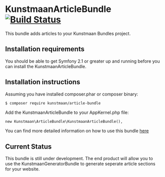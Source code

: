 # KunstmaanArticleBundle [![Build Status](https://travis-ci.org/Kunstmaan/KunstmaanArticleBundle.png?branch=master)](http://travis-ci.org/Kunstmaan/KunstmaanArticleBundle)

This bundle adds articles to your Kunstmaan Bundles project.

Installation requirements
-------------------------
You should be able to get Symfony 2.1 or greater up and running before you can install the KunstmaanArticleBundle.

Installation instructions
-------------------------
Assuming you have installed composer.phar or composer binary:

``` bash
$ composer require kunstmaan/article-bundle
```

Add the KunstmaanArticleBundle to your AppKernel.php file:

```
new Kunstmaan\ArticleBundle\KunstmaanArticleBundle(),
```

You can find more detailed information on how to use this bundle [here](https://github.com/Kunstmaan/KunstmaanArticleBundle/blob/master/Resources/doc/ArticleBundle.md)

## Current Status

This bundle is still under development. The end product will allow you to use the KunstmaanGeneratorBundle to generate seperate article sections for your website.

